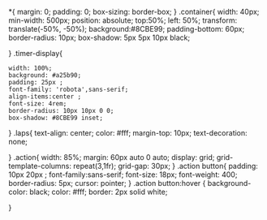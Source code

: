 *{
    margin: 0;
    padding: 0;
    box-sizing: border-box;
}
.container{
    width: 40px;
    min-width: 500px;
    position: absolute;
    top:50%;
    left: 50%;
    transform: translate(-50%, -50%);
    background:#8CBE99;
    padding-bottom: 60px;
    border-radius: 10px;
    box-shadow: 5px 5px 10px black;
                 

}
.timer-display{

    width: 100%;
    background: #a25b90;
    padding: 25px ;
    font-family: 'robota',sans-serif;
    align-items:center ;
    font-size: 4rem;
    border-radius: 10px 10px 0 0;
    box-shadow: #8CBE99 inset;


}
.laps{
    text-align: center;
    color: #fff;
    margin-top: 10px;
    text-decoration: none;

}
.action{
    width: 85%;
    margin: 60px auto 0 auto;
    display: grid;
    grid-template-columns: repeat(3,1fr);
    grid-gap: 30px;
}
.action button{
    padding: 10px 20px ;
    font-family:sans-serif;
    font-size: 18px;
    font-weight: 400;
    border-radius: 5px;
    cursor: pointer;
}
.action button:hover {
    background-color: black;
    color: #fff;
    border:  2px solid white;
 
}
